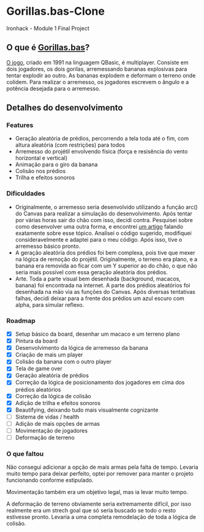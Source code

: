 # Gorillas.bas-Clone
Ironhack - Module 1 Final Project

## O que é [Gorillas.bas](https://en.wikipedia.org/wiki/Gorillas_(video_game))?
[O jogo](https://www.youtube.com/watch?v=ncykt-YJO1M), criado em 1991 na linguagem QBasic, é multiplayer. Consiste em dois jogadores, os dois gorilas, arremessando bananas explosivas para tentar explodir ao outro. As bananas explodem e deformam o terreno onde colidem. Para realizar o arremesso, os jogadores escrevem o ângulo e a potência desejada para o arremesso.

## Detalhes do desenvolvimento
### Features
- Geração aleatória de prédios, percorrendo a tela toda até o fim, com altura aleatória (com restrições) para todos
- Arremesso do projétil envolvendo física (força e resisência do vento horizontal e vertical)
- Animação para o giro da banana
- Colisão nos prédios
- Trilha e efeitos sonoros
### Dificuldades
- Originalmente, o arremesso seria desenvolvido utilizando a função arc() do Canvas para realizar a simulação do desenvolvimento. Após tentar por várias horas sair do chão com isso, decidi contra. Pesquisei sobre como desenvolver uma outra forma, e encontrei [um artigo](https://medium.com/@ryaboug/2d-projectile-motion-using-canvas-and-js-41f77e971a07) falando exatamente sobre esse tópico. Analisei o código sugerido, modifiquei consideravelmente e adaptei para o meu código. Após isso, tive o arremesso básico pronto.
- A geração aleatória dos prédios foi bem complexa, pois tive que mexer na lógica de remoção do projétil. Originalmente, o terreno era plano, e a banana era removida ao ficar com um Y superior ao do chão, o que não seria mais possível com essa geração aleatória dos prédios.
- Arte. Toda a parte visual bem desenhada (background, macacos, banana) foi encontrada na internet. A parte dos prédios aleatórios foi desenhada na mão via as funções do Canvas. Após diversas tentativas falhas, decidi deixar para a frente dos prédios um azul escuro com alpha, para simular reflexo.
### Roadmap
- [x] Setup básico da board, desenhar um macaco e um terreno plano
- [x] Pintura da board
- [x] Desenvolvimento da lógica de arremesso da banana
- [x] Criação de mais um player
- [x] Colisão da banana com o outro player
- [x] Tela de game over
- [x] Geração aleatória de prédios
- [x] Correção da lógica de posicionamento dos jogadores em cima dos prédios aleatórios
- [x] Correção da lógica de colisão
- [x] Adição de trilha e efeitos sonoros
- [x] Beautifying, deixando tudo mais visualmente cognizante
- [ ] Sistema de vidas / health
- [ ] Adição de mais opções de armas
- [ ] Movimentação de jogadores
- [ ] Deformação de terreno
### O que faltou
Não consegui adicionar a opção de mais armas pela falta de tempo. Levaria muito tempo para deixar perfeito, optei por remover para manter o projeto funcionando conforme estipulado.

Movimentação também era um objetivo legal, mas ia levar muito tempo.

A deformação de terreno obviamente seria extremamente difícil, por isso realmente era um strech goal que só seria buscado se todo o resto estivesse pronto. Levaria a uma completa remodelação de toda a lógica de colisão.

